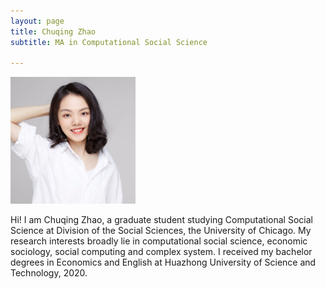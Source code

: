 ```yaml
---
layout: page
title: Chuqing Zhao
subtitle: MA in Computational Social Science

---
```

<img src="chuqing_zhao.JPG" alt="drawing" width="200" div align=center/>


Hi! I am Chuqing Zhao, a graduate student studying Computational Social Science at Division of the Social Sciences, the University of Chicago. My research interests broadly lie in computational social science, economic sociology, social computing and complex system. I received my bachelor degrees in Economics and English at Huazhong University of Science and Technology, 2020. 
